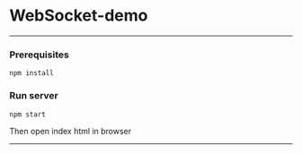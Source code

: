 # WebSocket-demo

---

### Prerequisites
````
npm install
````

### Run server
```sh
npm start
```
Then open index html in browser

---